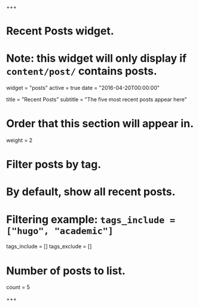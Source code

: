 +++
# Recent Posts widget.
# Note: this widget will only display if `content/post/` contains posts.
widget = "posts"
active = true
date = "2016-04-20T00:00:00"

title = "Recent Posts"
subtitle = "The five most recent posts appear here"

# Order that this section will appear in.
weight = 2

# Filter posts by tag.
#  By default, show all recent posts.
#  Filtering example: `tags_include = ["hugo", "academic"]`
tags_include = []
tags_exclude = []

# Number of posts to list.
count = 5

+++

